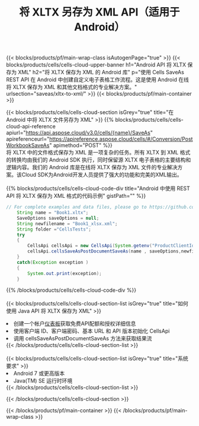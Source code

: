 ﻿---
title: 将 XLTX 另存为 XML API（适用于 Android）
description: 使用Aspose.Cells Cloud SDK for Android将XLTX格式文件保存为XML格式文件。
url: /zh/android/saveas/xltx-to-xml/
---
{{< blocks/products/pf/main-wrap-class isAutogenPage="true" >}}
{{< blocks/products/cells/cells-cloud-upper-banner h1="Android API 将 XLTX 保存为 XML" h2="将 XLTX 保存为 XML 的 Android 库" p="使用 Cells SaveAs REST API 在 Android 中创建自定义电子表格工作流程。这是使用 Android 在线将 XLTX 保存为 XML 和其他文档格式的专业解决方案。" urlsection="saveas/xltx-to-xml/" >}}
{{< blocks/products/pf/main-container >}}

{{< blocks/products/cells/cells-cloud-section isGrey="true" title="在 Android 中将 XLTX 文件另存为 XML" >}}
{{% blocks/products/cells/cells-cloud-api-reference apiurl="https://api.aspose.cloud/v3.0/cells/{name}/SaveAs" apireferenceurl="https://apireference.aspose.cloud/cells/#/Conversion/PostWorkbookSaveAs" apimethod="POST" %}}
<br/>
将 XLTX 中的文件格式保存为 XML 是一项复杂的任务。所有 XLTX 到 XML 格式的转换均由我们的 Android SDK 执行，同时保留源 XLTX 电子表格的主要结构和逻辑内容。我们的 Android 库是在线将 XLTX 保存为 XML 文件的专业解决方案。该Cloud SDK为Android开发人员提供了强大的功能和完美的XML输出。
<br/>
<br/>
{{% blocks/products/cells/cells-cloud-code-div title="Android 中使用 REST API 将 XLTX 保存为 XML 格式的代码示例" gistPath="" %}}
  
```java
// For complete examples and data files, please go to https://github.com/aspose-cells-cloud/aspose-cells-cloud-android/
    String name = "Book1.xltx";
    SaveOptions saveOptions = null;
    String newfilename = "Book1_xlsx.xml";
    String folder ="CellsTests";
    try
    {
        CellsApi cellsApi = new CellsApi(System.getenv("ProductClientId"), System.getenv("ProductClientSecret"));
        cellsApi.cellsSaveAsPostDocumentSaveAs(name , saveOptions,newfilename,false,false,folder,null,null,null,true);                       
    }
    catch(Exception exception )
    {
        System.out.print(exception);
    }
```
  
{{% /blocks/products/cells/cells-cloud-code-div %}}
<br/>
<br/>
{{< blocks/products/cells/cells-cloud-section-list isGrey="true" title="如何使用 Java API 将 XLTX 保存为 XML" >}}
<li>创建一个帐户<a href="https://dashboard.aspose.cloud/">仪表板</a>获取免费API配额和授权详细信息</li>
<li>使用客户端 ID、客户端密码、基本 URL 和 API 版本初始化 CellsApi</li>
<li>调用 cellsSaveAsPostDocumentSaveAs 方法来获取结果流</li>
{{< /blocks/products/cells/cells-cloud-section-list >}}
<br/>
<br/>
{{< blocks/products/cells/cells-cloud-section-list isGrey="true" title="系统要求" >}}
<li>Android 7 或更高版本</li>
<li>Java(TM) SE 运行时环境</li>
{{< /blocks/products/cells/cells-cloud-section-list >}}

{{< /blocks/products/cells/cells-cloud-section >}}

{{< /blocks/products/pf/main-container >}}
{{< /blocks/products/pf/main-wrap-class >}}
